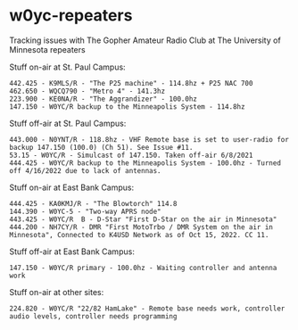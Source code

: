 # w0yc-repeaters
Tracking issues with The Gopher Amateur Radio Club at The University of Minnesota repeaters

Stuff on-air at St. Paul Campus:
```
442.425 - K9MLS/R - "The P25 machine" - 114.8hz + P25 NAC 700
462.650 - WQCQ790 - "Metro 4" - 141.3hz
223.900 - KE0NA/R - "The Aggrandizer" - 100.0hz
147.150 - W0YC/R backup to the Minneapolis System - 114.8hz
```

Stuff off-air at St. Paul Campus:
```
443.000 - N0YNT/R - 118.8hz - VHF Remote base is set to user-radio for backup 147.150 (100.0) (Ch 51). See Issue #11.
53.15 - W0YC/R - Simulcast of 147.150. Taken off-air 6/8/2021
444.425 - W0YC/R backup to the Minneapolis System - 100.0hz - Turned off 4/16/2022 due to lack of antennas.
```

Stuff on-air at East Bank Campus:
```
444.425 - KA0KMJ/R - "The Blowtorch" 114.8
144.390 - W0YC-5 - "Two-way APRS node"
443.425 - W0YC/R  B - D-Star "First D-Star on the air in Minnesota"
444.200 - NH7CY/R - DMR "First MotoTrbo / DMR System on the air in Minnesota", Connected to K4USD Network as of Oct 15, 2022. CC 11.
```

Stuff off-air at East Bank Campus:
```
147.150 - W0YC/R primary - 100.0hz - Waiting controller and antenna work
```

Stuff on-air at other sites:
```
224.820 - W0YC/R "22/82 HamLake" - Remote base needs work, controller audio levels, controller needs programming
```
